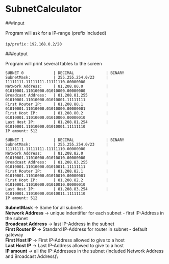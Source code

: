 # SubnetCalculator
###input

Program will ask for a IP-range (prefix included)\
\
`ip/prefix` : `192.168.0.2/20`

###output

Program will print several tables to the screen

```
SUBNET 0             | DECIMAL              | BINARY 
SubnetMask:          | 255.255.254.0/23     | 11111111.11111111.11111110.00000000
Network Address:     | 81.208.80.0          | 01010001.11010000.01010000.00000000
Broadcast Address:   | 81.208.81.255        | 01010001.11010000.01010001.11111111
First Router IP:     | 81.208.80.1          | 01010001.11010000.01010000.00000001
First Host IP:       | 81.208.80.2          | 01010001.11010000.01010000.00000010
Last Host IP:        | 81.208.81.254        | 01010001.11010000.01010001.11111110
IP amount: 512

SUBNET 1             | DECIMAL              | BINARY 
SubnetMask:          | 255.255.254.0/23     | 11111111.11111111.11111110.00000000
Network Address:     | 81.208.82.0          | 01010001.11010000.01010010.00000000
Broadcast Address:   | 81.208.83.255        | 01010001.11010000.01010011.11111111
First Router IP:     | 81.208.82.1          | 01010001.11010000.01010010.00000001
First Host IP:       | 81.208.82.2          | 01010001.11010000.01010010.00000010
Last Host IP:        | 81.208.83.254        | 01010001.11010000.01010011.11111110
IP amount: 512
```

**SubnetMask** -> Same for all subnets\
**Network Address** -> unique indentifier for each subnet - first IP-Address in the subnet\
**Broadcast Address** -> last IP-Address in the subnet\
**First Router IP** -> Standard IP-Address for router in subnet - default gateway\
**First Host IP** -> First IP-Address allowed to give to a host\
**Last Host IP** -> Last IP-Address allowed to give to a host\
**IP amount** -> all the IP-Addresses in the subnet (included Network Address and Broadcast Address)\
